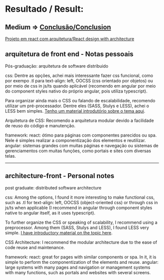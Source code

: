 # Resultado / Result:

## Medium => [Conclusão/Conclusion](https://medium.com/@dsperax/front-end-architecture-16df423eace2)

[Projeto em react com arquitetura/React design with architecture](https://github.com/dsperax/architecture-front/tree/main/poc-modular-architecture-react)

## arquitetura de front end - Notas pessoais
Pós-graduação: arquitetura de software distribuido

css: 
Dentre as opções, achei mais interessante fazer css funcional, como por exempo .tl para text-align: left, OOCSS (css orientado por objetos) ou por meio de css in js/ts quando aplicável (recomendo em angular por meio do component styles nativo do próprio angular, pois utiliza typescript).

Para organizar ainda mais o CSS ou falando de escalabilidade, recomendo utilizar um pré-processador. Dentre eles (SASS, Stulys e LESS), achei o LESS bem simples. [Tenho um material introdutório sobre o tema aqui](https://github.com/dsperax/pdf-for-download/blob/main/Less%20-%20B%C3%A1sico%20(PT-BR)/Less%20-%20B%C3%A1sico.pdf).

Arquitetura de CSS: Recomendo a arquitetura modular devido a facilidade de reuso do código e manutenção.

framework:
react: ótimo para páginas com componentes parecidos ou spa. Nele é simples realizar a componentização dos elementos e reutilizar.
angular: sistemas grandes com muitas páginas e navegação ou sistemas de gerenciamentos com muitas funções, como portais e sites com diversas telas.

<hr>

## architecture-front - Personal notes
post graduate: distributed software architecture

css:
Among the options, I found it more interesting to make functional css, such as .tl for text-align: left, OOCSS (object-oriented css) or through css in js/ts when applicable (I recommend in angular through component styles native to angular itself, as it uses typescript).

To further organize the CSS or speaking of scalability, I recommend using a preprocessor. Among them (SASS, Stulys and LESS), I found LESS very simple. [I have introductory material on the topic here](https://github.com/dsperax/pdf-for-download/blob/main/Less%20-%20B%C3%A1sico%20(PT-BR)/Less%20-%20B%C3%A1sico.pdf).

CSS Architecture: I recommend the modular architecture due to the ease of code reuse and maintenance.

framework:
react: great for pages with similar components or spa. In it, it is simple to perform the componentization of the elements and reuse.
angular: large systems with many pages and navigation or management systems with many functions, such as portals and websites with several screens.

